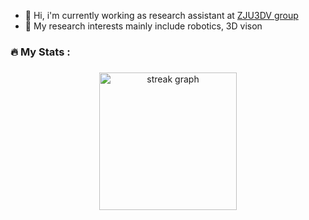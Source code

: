 
* 👋 Hi, i'm currently working as research assistant at [ZJU3DV group](https://github.com/zju3dv) 
* 🙋 My research interests mainly include robotics, 3D vison

<!--
**HaoChenga/HaoChenga** is a ✨ _special_ ✨ repository because its `README.md` (this file) appears on your GitHub profile.

Here are some ideas to get you started:

- 🔭 I’m currently working on ...
- 🌱 I’m currently learning ...
- 👯 I’m looking to collaborate on ...
- 🤔 I’m looking for help with ...
- 💬 Ask me about ...
- 📫 How to reach me: ...
- 😄 Pronouns: ...
- ⚡ Fun fact: ...
-->
###

<h3 align="left">🔥   My Stats :</h3>

###

<div align="center">
  <img src="[https://streak-stats.demolab.com?user=HaoChenga&locale=en&mode=daily&theme=dark&hide_border=false&border_radius=5&order=3](https://streak-stats.demolab.com?user=HaoChenga&theme=transparent&hide_border=true&date_format=M%20j%5B%2C%20Y%5D)](https://git.io/streak-stats)https://streak-stats.demolab.com?user=HaoChenga&theme=transparent&hide_border=true&date_format=M%20j%5B%2C%20Y%5D)](https://git.io/streak-stats" height="220" alt="streak graph"  />
</div>

###
